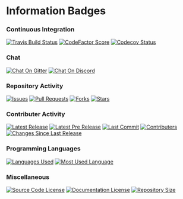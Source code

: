 # Information Badges

### Continuous Integration

[![Travis Build Status](https://img.shields.io/travis/Richienb/ROS-Code.svg?longCache=true&style=for-the-badge&logo=travis&label=Travis%20Build)](https://travis-ci.org/Richienb/ROS-Code)
[![CodeFactor Score](https://www.codefactor.io/repository/github/richienb/ros-code/badge?longCache=true&style=for-the-badge)](https://www.codefactor.io/repository/github/richienb/ros-code)
[![Codecov Status](https://img.shields.io/codecov/c/github/Richienb/ROS-Code.svg?longCache=true&style=for-the-badge&label=Code%20Coverage)](https://codecov.io/gh/Richienb/ROS-Code)

### Chat

[![Chat On Gitter](https://img.shields.io/gitter/room/Richienb/ROS-Code.svg?longCache=true&style=for-the-badge&logo=gitter-white&label=Gitter%20Members%20Online)](https://gitter.im/ROS-Code)
[![Chat On Discord](https://img.shields.io/discord/461977906156142601.svg?longCache=true&style=for-the-badge&logo=discord&label=Discord%20Members%20Online)](https://discordapp.com/invite/KevXkP7)

### Repository Activity

[![Issues](https://img.shields.io/github/issues/Richienb/ROS-Code.svg?longCache=true&style=for-the-badge&logo=github&label=GitHub%20Issues)](https://github.com/Richienb/ROS-Code/issues)
[![Pull Requests](https://img.shields.io/github/issues-pr/Richienb/ROS-Code.svg?longCache=true&style=for-the-badge&logo=github&label=GitHub%20Pull%20Requests)](https://github.com/Richienb/ROS-Code/pulls)
[![Forks](https://img.shields.io/github/forks/Richienb/ROS-Code.svg?longCache=true&style=for-the-badge&logo=github&label=GitHub%20Forks)](https://github.com/Richienb/ROS-Code/network)
[![Stars](https://img.shields.io/github/stars/Richienb/ROS-Code.svg?longCache=true&style=for-the-badge&logo=github&label=GitHub%20Stars)](https://github.com/Richienb/ROS-Code/stargazers)

### Contributer Activity

[![Latest Release](https://img.shields.io/github/release/Richienb/ROS-Code.svg?longCache=true&style=for-the-badge&logo=github&label=Latest%20Release)](https://github.com/Richienb/ROS-Code/releases)
[![Latest Pre Release](https://img.shields.io/github/release/Richienb/ROS-Code/all.svg?longCache=true&style=for-the-badge&logo=github&label=Latest%20Pre%20Release)](https://github.com/Richienb/ROS-Code/releases)
[![Last Commit](https://img.shields.io/github/last-commit/Richienb/ROS-Code.svg?longCache=true&style=for-the-badge&logo=github&label=Most%20Recent%20Change)](https://github.com/Richienb/ROS-Code/commits/master)
[![Contributers](https://img.shields.io/github/contributors/Richienb/ROS-Code.svg?longCache=true&style=for-the-badge&logo=github&label=GitHub%20Contributers)](https://github.com/Richienb/ROS-Code/graphs/contributors)
[![Changes Since Last Release](https://img.shields.io/github/commits-since/Richienb/ROS-Code/latest.svg?longCache=true&style=for-the-badge&logo=github&label=Changes%20Since%20Last%20Release)](https://github.com/Richienb/ROS-Code/commits/master)

### Programming Languages

[![Languages Used](https://img.shields.io/github/languages/count/Richienb/ROS-Code.svg?longCache=true&style=for-the-badge&label=Languages%20Used)](https://github.com/Richienb/ROS-Code/search?l=Python)
[![Most Used Language](https://img.shields.io/github/languages/top/Richienb/ROS-Code.svg?longCache=true&style=for-the-badge)](https://github.com/Richienb/ROS-Code/search?l=Python)

### Miscellaneous

[![Source Code License](https://img.shields.io/badge/Source%20Code%20License-Apache%202.0-lightgrey.svg?longCache=true&style=for-the-badge)](https://github.com/Richienb/ROS-Code/blob/master/LICENSE.md)
[![Documentation License](https://img.shields.io/badge/Documentation%20License-CC%20BY%203.0-lightgrey.svg?longCache=true&style=for-the-badge)](https://github.com/Richienb/ROS-Code/blob/master/docs/LICENSE.md)
[![Repository Size](https://img.shields.io/github/repo-size/Richienb/ROS-Code.svg?longCache=true&style=for-the-badge&logo=github&label=Repository%20Size)](https://github.com/Richienb/ROS-Code)

